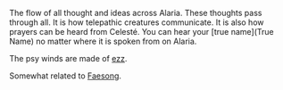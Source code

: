 The flow of all thought and ideas across Alaria. These thoughts pass through all. It is how telepathic creatures communicate. It is also how prayers can be heard from Celesté. You can hear your [true name](True Name) no matter where it is spoken from on Alaria.

The psy winds are made of [ezz](Ezz).

Somewhat related to [Faesong](Faesong).